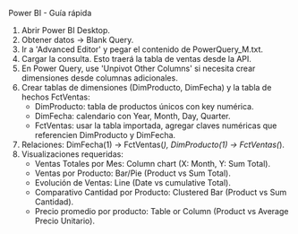 Power BI - Guía rápida
1. Abrir Power BI Desktop.
2. Obtener datos -> Blank Query.
3. Ir a 'Advanced Editor' y pegar el contenido de PowerQuery_M.txt.
4. Cargar la consulta. Esto traerá la tabla de ventas desde la API.
5. En Power Query, use 'Unpivot Other Columns' si necesita crear dimensiones desde columnas adicionales.
6. Crear tablas de dimensiones (DimProducto, DimFecha) y la tabla de hechos FctVentas:
   - DimProducto: tabla de productos únicos con key numérica.
   - DimFecha: calendario con Year, Month, Day, Quarter.
   - FctVentas: usar la tabla importada, agregar claves numéricas que referencien DimProducto y DimFecha.
7. Relaciones: DimFecha(1) -> FctVentas(*), DimProducto(1) -> FctVentas(*).
8. Visualizaciones requeridas:
   - Ventas Totales por Mes: Column chart (X: Month, Y: Sum Total).
   - Ventas por Producto: Bar/Pie (Product vs Sum Total).
   - Evolución de Ventas: Line (Date vs cumulative Total).
   - Comparativo Cantidad por Producto: Clustered Bar (Product vs Sum Cantidad).
   - Precio promedio por producto: Table or Column (Product vs Average Precio Unitario).